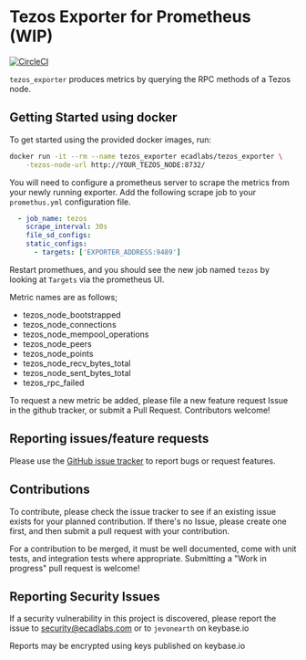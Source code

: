 # Tezos Exporter for Prometheus (WIP)

[![CircleCI](https://circleci.com/gh/ecadlabs/tezos_exporter.svg?style=svg)](https://circleci.com/gh/ecadlabs/tezos_exporter)

`tezos_exporter` produces metrics by querying the RPC methods of a Tezos node.

## Getting Started using docker

To get started using the provided docker images, run:

```sh
docker run -it --rm --name tezos_exporter ecadlabs/tezos_exporter \
    -tezos-node-url http://YOUR_TEZOS_NODE:8732/
```

You will need to configure a prometheus server to scrape the metrics from your
newly running exporter. Add the following scrape job to your `promethus.yml`
configuration file. 

```yaml
  - job_name: tezos
    scrape_interval: 30s
    file_sd_configs:
    static_configs:
      - targets: ['EXPORTER_ADDRESS:9489']
```

Restart promethues, and you should see the new job named `tezos` by looking at
`Targets` via the prometheus UI.

Metric names are as follows;

* tezos_node_bootstrapped
* tezos_node_connections
* tezos_node_mempool_operations
* tezos_node_peers
* tezos_node_points
* tezos_node_recv_bytes_total
* tezos_node_sent_bytes_total
* tezos_rpc_failed

To request a new metric be added, please file a new feature request Issue in
the github tracker, or submit a Pull Request. Contributors welcome!

## Reporting issues/feature requests

Please use the [GitHub issue
tracker](https://github.com/ecadlabs/go-tezos/issues) to report bugs or request
features.

## Contributions

To contribute, please check the issue tracker to see if an existing issue
exists for your planned contribution. If there's no Issue, please create one
first, and then submit a pull request with your contribution.

For a contribution to be merged, it must be well documented, come with unit
tests, and integration tests where appropriate. Submitting a "Work in progress"
pull request is welcome!

## Reporting Security Issues

If a security vulnerability in this project is discovered, please report the
issue to security@ecadlabs.com or to `jevonearth` on keybase.io

Reports may be encrypted using keys published on keybase.io
